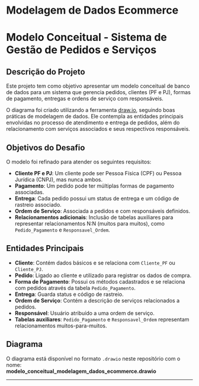 # Modelagem de Dados Ecommerce
# Modelo Conceitual - Sistema de Gestão de Pedidos e Serviços

## Descrição do Projeto

Este projeto tem como objetivo apresentar um modelo conceitual de banco de dados para um sistema que gerencia pedidos, clientes (PF e PJ), formas de pagamento, entregas e ordens de serviço com responsáveis.

O diagrama foi criado utilizando a ferramenta [draw.io](https://draw.io), seguindo boas práticas de modelagem de dados. Ele contempla as entidades principais envolvidas no processo de atendimento e entrega de pedidos, além do relacionamento com serviços associados e seus respectivos responsáveis.

## Objetivos do Desafio

O modelo foi refinado para atender os seguintes requisitos:

- **Cliente PF e PJ**: Um cliente pode ser Pessoa Física (CPF) ou Pessoa Jurídica (CNPJ), mas nunca ambos.
- **Pagamento**: Um pedido pode ter múltiplas formas de pagamento associadas.
- **Entrega**: Cada pedido possui um status de entrega e um código de rastreio associado.
- **Ordem de Serviço**: Associada a pedidos e com responsáveis definidos.
- **Relacionamentos adicionais**: Inclusão de tabelas auxiliares para representar relacionamentos N:N (muitos para muitos), como `Pedido_Pagamento` e `Responsavel_Ordem`.

## Entidades Principais

- **Cliente**: Contém dados básicos e se relaciona com `Cliente_PF` ou `Cliente_PJ`.
- **Pedido**: Ligado ao cliente e utilizado para registrar os dados de compra.
- **Forma de Pagamento**: Possui os métodos cadastrados e se relaciona com pedidos através da tabela `Pedido_Pagamento`.
- **Entrega**: Guarda status e código de rastreio.
- **Ordem de Serviço**: Contém a descrição de serviços relacionados a pedidos.
- **Responsável**: Usuário atribuído a uma ordem de serviço.
- **Tabelas auxiliares**: `Pedido_Pagamento` e `Responsavel_Ordem` representam relacionamentos muitos-para-muitos.

## Diagrama

O diagrama está disponível no formato `.drawio` neste repositório com o nome:  
**modelo_conceitual_modelagem_dados_ecommerce.drawio**

---

